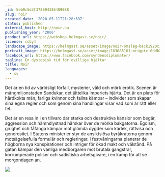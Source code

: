 ```yaml
---
_id: 5eb9c5d3f378694386489088
slug: noir
created_date: '2020-05-11T21:28:33Z'
status: published
external_host: http://noir.nu
publishing_year: '2006'
product_url: https://webshop.helmgast.se/noir/
license: ccby4
landscape_image: https://helmgast.se/asset/image/noir-omslag-back1920x1200px.jpg
portrait_image: https://helmgast.se/asset/image/163085101-origpic-0ddb25.jpg
facebook_url: https://www.facebook.com/syndensdiplomater/
tagline: En dystopisk tid för ovilliga hjältar
title: Noir
languages:
  - sv
---
```

Det är en tid av världsligt förfall, mysterier, våld och mörk erotik. Scenen är mångmiljonstaden Sandukar, det jättelika Imperiets hjärta. Det är en plats för hårdkokta män, farliga kvinnor och fallna kämpar – individer som skapar sina egna regler och som genom sina handlingar visar vad som är rätt eller fel.

Det är en resa in i en tillvaro där starka och destruktiva känslor som begär, aggression och hämndlystnad härskar över de mörka bakgatorna. Egoism, girighet och fåfänga kämpar mot glömda dygder som kärlek, rättvisa och generositet. I Statens ministerier styr de ansiktslösa byråkraterna genom motsägelsefulla formulär och regleringar. I festvåningarna planerar de högborna nya konspirationer och intriger för ökad makt och välstånd. På gatan kämpar den vanliga medborgaren mot brutala gangstrar, korrumperade poliser och sadistiska arbetsgivare, i en kamp för att se morgondagen an.

[![](https://helmgast.se/asset/image/noir-banner2.gif)](http://noir.nu)
